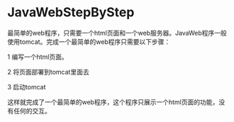 # JavaWebStepByStep

最简单的web程序，只需要一个html页面和一个web服务器。JavaWeb程序一般使用tomcat。完成一个最简单的web程序只需要以下步骤：

1 编写一个html页面。

2 将页面部署到tomcat里面去

3 启动tomcat

这样就完成了一个最简单的web程序，这个程序只展示一个html页面的功能，没有任何的交互。


